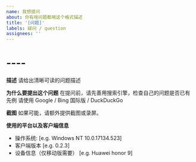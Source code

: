 ```yaml
---
name: 我想提问
about: 你有啥问题都用这个格式描述
title: '[问题]'
labels: 疑问 / question
assignees: ''
---
```


# ----

**描述** 请给出清晰可读的问题描述

**为什么要提出这个问题** 在提问前，请先善用搜索引擎，检查自己的问题是否已有先例 请使用 Google / Bing 国际版 / DuckDuckGo

**截图** 如果可能，请额外提供截图或录屏。

**使用的平台以及客户端信息**

* 操作系统: \[e.g. Windows NT 10.0.17134.523\]
* 客户端版本 \[e.g. 0.2.3\]
* 设备信息（仅移动版需要） \[e.g. Huawei honor 9\]

